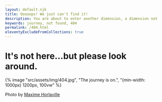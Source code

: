```yaml
---
layout: default.njk
title: Ooooops! We just can't find it!
description: You are about to enter another dimension, a dimension not only of sight and sound but of mind. A journey into a wondrous land of imagination.
keywords: journey, not found, 404
permalink: /404.html
eleventyExcludeFromCollections: true
---
```


# It's not here...but please look around.

{% image "src/assets/img/404.jpg", "The journey is on.", "(min-width: 1000px) 1200px, 100vw" %}

Photo by [Maxime Horlaville](https://unsplash.com/@mxhpics)

<script>
  function runInlineScript() {
    let event = `404: ${document.referrer}`;
    console.log(event);
    fathom.trackEvent(event);
  }
</script>